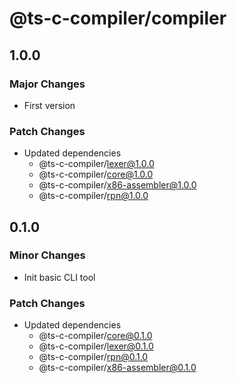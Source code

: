 # @ts-c-compiler/compiler

## 1.0.0

### Major Changes

- First version

### Patch Changes

- Updated dependencies
  - @ts-c-compiler/lexer@1.0.0
  - @ts-c-compiler/core@1.0.0
  - @ts-c-compiler/x86-assembler@1.0.0
  - @ts-c-compiler/rpn@1.0.0

## 0.1.0

### Minor Changes

- Init basic CLI tool

### Patch Changes

- Updated dependencies
  - @ts-c-compiler/core@0.1.0
  - @ts-c-compiler/lexer@0.1.0
  - @ts-c-compiler/rpn@0.1.0
  - @ts-c-compiler/x86-assembler@0.1.0
